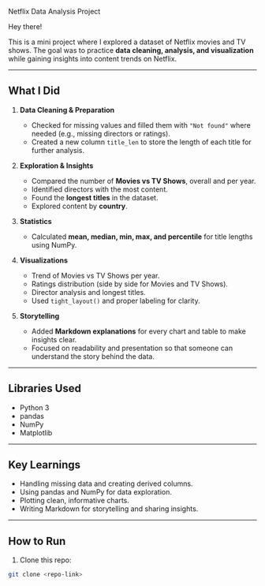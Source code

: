 Netflix Data Analysis Project

Hey there! 

This is a mini project where I explored a dataset of Netflix movies and TV shows. The goal was to practice **data cleaning, analysis, and visualization** while gaining insights into content trends on Netflix.

---

## What I Did

1. **Data Cleaning & Preparation**
   - Checked for missing values and filled them with `"Not found"` where needed (e.g., missing directors or ratings).  
   - Created a new column `title_len` to store the length of each title for further analysis.  

2. **Exploration & Insights**
   - Compared the number of **Movies vs TV Shows**, overall and per year.  
   - Identified directors with the most content.  
   - Found the **longest titles** in the dataset.  
   - Explored content by **country**.  

3. **Statistics**
   - Calculated **mean, median, min, max, and percentile** for title lengths using NumPy.  

4. **Visualizations**
   - Trend of Movies vs TV Shows per year.  
   - Ratings distribution (side by side for Movies and TV Shows).  
   - Director analysis and longest titles.  
   - Used `tight_layout()` and proper labeling for clarity.  

5. **Storytelling**
   - Added **Markdown explanations** for every chart and table to make insights clear.  
   - Focused on readability and presentation so that someone can understand the story behind the data.

---

## Libraries Used

- Python 3  
- pandas  
- NumPy  
- Matplotlib  

---

## Key Learnings

- Handling missing data and creating derived columns.  
- Using pandas and NumPy for data exploration.  
- Plotting clean, informative charts.  
- Writing Markdown for storytelling and sharing insights.  

---

## How to Run

1. Clone this repo:  
```bash
git clone <repo-link>
